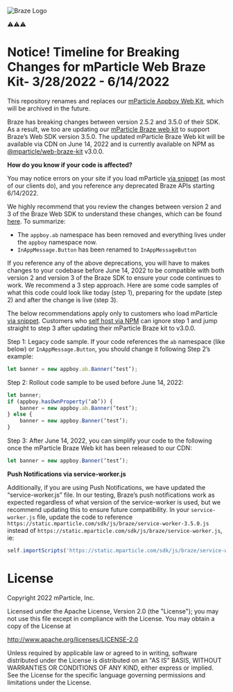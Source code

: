 ![Braze Logo](https://github.com/mparticle-integrations/mparticle-javascript-integration-appboy/blob/master/braze-logo.png)

⚠️⚠️⚠️
# Notice! Timeline for Breaking Changes for mParticle Web Braze Kit- 3/28/2022 - 6/14/2022
This repository renames and replaces our [mParticle Appboy Web Kit](https://github.com/mparticle-integrations/mparticle-javascript-integration-appboy), which will be archived in the future.

Braze has breaking changes between version 2.5.2 and 3.5.0 of their SDK.  As a result, we too are updating our [mParticle Braze web kit](https://github.com/mparticle-integrations/mparticle-javascript-integration-appboy) to support Braze’s Web SDK version 3.5.0.  The updated mParticle Braze Web kit will be available via CDN on June 14, 2022 and is currently available on NPM as [@mparticle/web-braze-kit](https://www.npmjs.com/package/@mparticle/web-braze-kit) v3.0.0.

**How do you know if your code is affected?**

You may notice errors on your site if you load mParticle [via snippet](https://docs.mparticle.com/developers/sdk/web/getting-started/#add-the-sdk-snippet) (as most of our clients do), and you reference any deprecated Braze APIs starting 6/14/2022.

We highly recommend that you review the changes between version 2 and 3 of the Braze Web SDK to understand these changes, which can be found [here](https://www.braze.com/docs/developer_guide/platform_integration_guides/web/changelog/#300).  To summarize:
* The `appboy.ab` namespace has been removed and everything lives under the `appboy` namespace now.
* `InAppMessage.Button` has been renamed to `InAppMessageButton`

If you reference any of the above deprecations, you will have to makes changes to your codebase before June 14, 2022 to be compatible with both version 2 and version 3 of the Braze SDK to ensure your code continues to work. We recommend a 3 step approach. Here are some code samples of what this code could look like today (step 1), preparing for the update (step 2) and after the change is live (step 3). 

The below recommendations apply only to customers who load mParticle [via snippet](https://docs.mparticle.com/developers/sdk/web/getting-started/#add-the-sdk-snippet).  Customers who [self host via NPM](https://docs.mparticle.com/developers/sdk/web/self-hosting/) can ignore step 1 and jump straight to step 3 after updating their mParticle Braze kit to v3.0.0.

Step 1: Legacy code sample. If your code references the `ab` namespace (like below) or `InAppMessage.Button`, you should change it following Step 2’s example:
```javascript
let banner = new appboy.ab.Banner(‘test’);
```

Step 2: Rollout code sample to be used before June 14, 2022:
```javascript
let banner;
if (appboy.hasOwnProperty(‘ab’)) {
    banner = new appboy.ab.Banner(‘test’);
} else {
    banner = new appboy.Banner(‘test’);
}
```
Step 3: After June 14, 2022, you can simplify your code to the following once the mParticle Braze Web kit has been released to our CDN:
```javascript
let banner = new appboy.Banner(‘test’);
```

**Push Notifications via service-worker.js**

Additionally, if you are using Push Notifications, we have updated the “service-worker.js” file.  In our testing, Braze’s push notifications work as expected regardless of what version of the service-worker is used, but we recommend updating this to ensure future compatibility.  In your `service-worker.js` file, update the code to reference `https://static.mparticle.com/sdk/js/braze/service-worker-3.5.0.js` instead of `https://static.mparticle.com/sdk/js/braze/service-worker.js`, ie:

```javascript
self.importScripts('https://static.mparticle.com/sdk/js/braze/service-worker-3.5.0.js');
```

# License

Copyright 2022 mParticle, Inc.

Licensed under the Apache License, Version 2.0 (the "License");
you may not use this file except in compliance with the License.
You may obtain a copy of the License at

http://www.apache.org/licenses/LICENSE-2.0

Unless required by applicable law or agreed to in writing, software
distributed under the License is distributed on an "AS IS" BASIS,
WITHOUT WARRANTIES OR CONDITIONS OF ANY KIND, either express or implied.
See the License for the specific language governing permissions and
limitations under the License.
